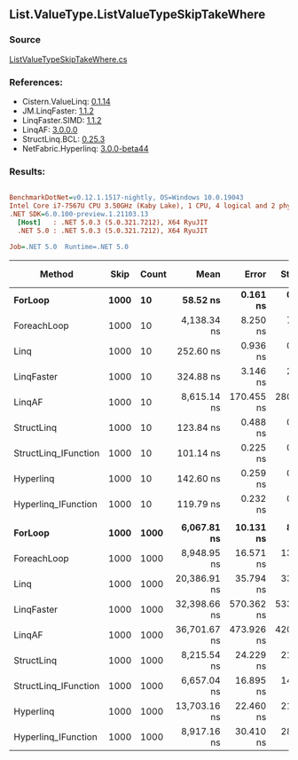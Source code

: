 ﻿## List.ValueType.ListValueTypeSkipTakeWhere

### Source
[ListValueTypeSkipTakeWhere.cs](../LinqBenchmarks/List/ValueType/ListValueTypeSkipTakeWhere.cs)

### References:
- Cistern.ValueLinq: [0.1.14](https://www.nuget.org/packages/Cistern.ValueLinq/0.1.14)
- JM.LinqFaster: [1.1.2](https://www.nuget.org/packages/JM.LinqFaster/1.1.2)
- LinqFaster.SIMD: [1.1.2](https://www.nuget.org/packages/LinqFaster.SIMD/1.0.3)
- LinqAF: [3.0.0.0](https://www.nuget.org/packages/LinqAF/3.0.0.0)
- StructLinq.BCL: [0.25.3](https://www.nuget.org/packages/StructLinq.BCL/0.25.3)
- NetFabric.Hyperlinq: [3.0.0-beta44](https://www.nuget.org/packages/NetFabric.Hyperlinq/3.0.0-beta44)

### Results:
``` ini

BenchmarkDotNet=v0.12.1.1517-nightly, OS=Windows 10.0.19043
Intel Core i7-7567U CPU 3.50GHz (Kaby Lake), 1 CPU, 4 logical and 2 physical cores
.NET SDK=6.0.100-preview.1.21103.13
  [Host]   : .NET 5.0.3 (5.0.321.7212), X64 RyuJIT
  .NET 5.0 : .NET 5.0.3 (5.0.321.7212), X64 RyuJIT

Job=.NET 5.0  Runtime=.NET 5.0  

```
|               Method | Skip | Count |         Mean |      Error |     StdDev |  Ratio | RatioSD |   Gen 0 | Gen 1 | Gen 2 | Allocated |
|--------------------- |----- |------ |-------------:|-----------:|-----------:|-------:|--------:|--------:|------:|------:|----------:|
|              **ForLoop** | **1000** |    **10** |     **58.52 ns** |   **0.161 ns** |   **0.150 ns** |   **1.00** |    **0.00** |       **-** |     **-** |     **-** |         **-** |
|          ForeachLoop | 1000 |    10 |  4,138.34 ns |   8.250 ns |   7.717 ns |  70.72 |    0.25 |  0.0458 |     - |     - |      96 B |
|                 Linq | 1000 |    10 |    252.60 ns |   0.936 ns |   0.830 ns |   4.32 |    0.01 |  0.1526 |     - |     - |     320 B |
|           LinqFaster | 1000 |    10 |    324.88 ns |   3.146 ns |   2.942 ns |   5.55 |    0.04 |  1.0710 |     - |     - |   2,240 B |
|               LinqAF | 1000 |    10 |  8,615.14 ns | 170.455 ns | 280.062 ns | 147.80 |    4.35 |       - |     - |     - |         - |
|           StructLinq | 1000 |    10 |    123.84 ns |   0.488 ns |   0.381 ns |   2.12 |    0.01 |  0.0572 |     - |     - |     120 B |
| StructLinq_IFunction | 1000 |    10 |    101.14 ns |   0.225 ns |   0.200 ns |   1.73 |    0.00 |       - |     - |     - |         - |
|            Hyperlinq | 1000 |    10 |    142.60 ns |   0.259 ns |   0.217 ns |   2.44 |    0.01 |       - |     - |     - |         - |
|  Hyperlinq_IFunction | 1000 |    10 |    119.79 ns |   0.232 ns |   0.205 ns |   2.05 |    0.01 |       - |     - |     - |         - |
|                      |      |       |              |            |            |        |         |         |       |       |           |
|              **ForLoop** | **1000** |  **1000** |  **6,067.81 ns** |  **10.131 ns** |   **8.981 ns** |   **1.00** |    **0.00** |       **-** |     **-** |     **-** |         **-** |
|          ForeachLoop | 1000 |  1000 |  8,948.95 ns |  16.571 ns |  13.837 ns |   1.47 |    0.00 |  0.0458 |     - |     - |      96 B |
|                 Linq | 1000 |  1000 | 20,386.91 ns |  35.794 ns |  33.482 ns |   3.36 |    0.01 |  0.1526 |     - |     - |     320 B |
|           LinqFaster | 1000 |  1000 | 32,398.66 ns | 570.362 ns | 533.517 ns |   5.34 |    0.09 | 90.8813 |     - |     - | 193,616 B |
|               LinqAF | 1000 |  1000 | 36,701.67 ns | 473.926 ns | 420.123 ns |   6.05 |    0.07 |       - |     - |     - |         - |
|           StructLinq | 1000 |  1000 |  8,215.54 ns |  24.229 ns |  21.479 ns |   1.35 |    0.00 |  0.0458 |     - |     - |     120 B |
| StructLinq_IFunction | 1000 |  1000 |  6,657.04 ns |  16.895 ns |  14.977 ns |   1.10 |    0.00 |       - |     - |     - |         - |
|            Hyperlinq | 1000 |  1000 | 13,703.16 ns |  22.460 ns |  21.009 ns |   2.26 |    0.00 |       - |     - |     - |         - |
|  Hyperlinq_IFunction | 1000 |  1000 |  8,917.16 ns |  30.410 ns |  28.445 ns |   1.47 |    0.01 |       - |     - |     - |         - |

